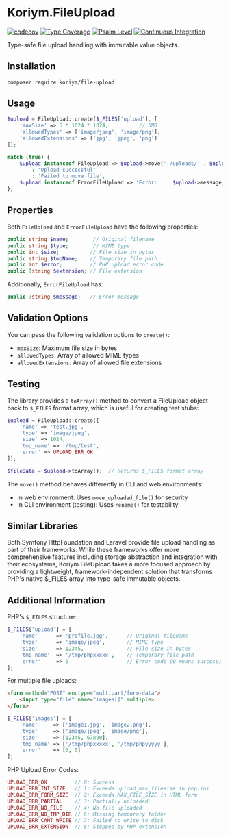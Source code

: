 # Koriym.FileUpload

[![codecov](https://codecov.io/gh/koriym/Koriym.FileUpload/graph/badge.svg?token=pIO7F7vXQR)](https://codecov.io/gh/koriym/Koriym.FileUpload)
[![Type Coverage](https://shepherd.dev/github/koriym/Koriym.FileUpload/coverage.svg)](https://shepherd.dev/github/koriym/Koriym.FileUpload)
[![Psalm Level](https://shepherd.dev/github/koriym/Koriym.FileUpload/level.svg)](https://shepherd.dev/github/koriym/Koriym.FileUpload)
[![Continuous Integration](https://github.com/koriym/Koriym.FileUpload/actions/workflows/continuous-integration.yml/badge.svg)](https://github.com/koriym/Koriym.FileUpload/actions/workflows/continuous-integration.yml)


Type-safe file upload handling with immutable value objects.

## Installation

```bash
composer require koriym/file-upload
```

## Usage

```php
$upload = FileUpload::create($_FILES['upload'], [
    'maxSize' => 5 * 1024 * 1024,          // 5MB
    'allowedTypes' => ['image/jpeg', 'image/png'],
    'allowedExtensions' => ['jpg', 'jpeg', 'png']
]);

match (true) {
    $upload instanceof FileUpload => $upload->move('./uploads/' . $upload->name)
        ? 'Upload successful'
        : 'Failed to move file',
    $upload instanceof ErrorFileUpload => 'Error: ' . $upload->message,
};
```

## Properties

Both `FileUpload` and `ErrorFileUpload` have the following properties:

```php
public string $name;        // Original filename
public string $type;        // MIME type
public int $size;          // File size in bytes
public string $tmpName;    // Temporary file path
public int $error;         // PHP upload error code
public ?string $extension; // File extension
```

Additionally, `ErrorFileUpload` has:
```php
public ?string $message;   // Error message
```

## Validation Options

You can pass the following validation options to `create()`:
- `maxSize`: Maximum file size in bytes
- `allowedTypes`: Array of allowed MIME types
- `allowedExtensions`: Array of allowed file extensions

## Testing

The library provides a `toArray()` method to convert a FileUpload object back to `$_FILES` format array, which is useful for creating test stubs:

```php
$upload = FileUpload::create([
    'name' => 'test.jpg',
    'type' => 'image/jpeg',
    'size' => 1024,
    'tmp_name' => '/tmp/test',
    'error' => UPLOAD_ERR_OK
]);

$fileData = $upload->toArray();  // Returns $_FILES format array
```

The `move()` method behaves differently in CLI and web environments:
- In web environment: Uses `move_uploaded_file()` for security
- In CLI environment (testing): Uses `rename()` for testability

## Similar Libraries

Both Symfony HttpFoundation and Laravel provide file upload handling as part of their frameworks. While these frameworks offer more comprehensive features including storage abstraction and integration with their ecosystems, Koriym.FileUpload takes a more focused approach by providing a lightweight, framework-independent solution that transforms PHP's native $_FILES array into type-safe immutable objects.

## Additional Information

PHP's `$_FILES` structure:
```php
$_FILES['upload'] = [
    'name'      => 'profile.jpg',      // Original filename
    'type'      => 'image/jpeg',       // MIME type
    'size'      => 12345,              // File size in bytes
    'tmp_name'  => '/tmp/phpxxxxx',    // Temporary file path
    'error'     => 0                   // Error code (0 means success)
];
```

For multiple file uploads:
```html
<form method="POST" enctype="multipart/form-data">
    <input type="file" name="images[]" multiple>
</form>
```

```php
$_FILES['images'] = [
    'name'     => ['image1.jpg', 'image2.png'],
    'type'     => ['image/jpeg', 'image/png'],
    'size'     => [12345, 67890],
    'tmp_name' => ['/tmp/phpxxxxx', '/tmp/phpyyyyy'],
    'error'    => [0, 0]
];
```

PHP Upload Error Codes:
```php
UPLOAD_ERR_OK         // 0: Success
UPLOAD_ERR_INI_SIZE   // 1: Exceeds upload_max_filesize in php.ini
UPLOAD_ERR_FORM_SIZE  // 2: Exceeds MAX_FILE_SIZE in HTML form
UPLOAD_ERR_PARTIAL    // 3: Partially uploaded
UPLOAD_ERR_NO_FILE    // 4: No file uploaded
UPLOAD_ERR_NO_TMP_DIR // 6: Missing temporary folder
UPLOAD_ERR_CANT_WRITE // 7: Failed to write to disk
UPLOAD_ERR_EXTENSION  // 8: Stopped by PHP extension
```
